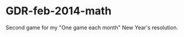 GDR-feb-2014-math
=================

Second game for my "One game each month" New Year's resolution.
